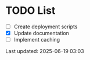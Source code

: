 # TODO List

- [ ] Create deployment scripts
- [x] Update documentation
- [ ] Implement caching

Last updated: 2025-06-19 03:03
